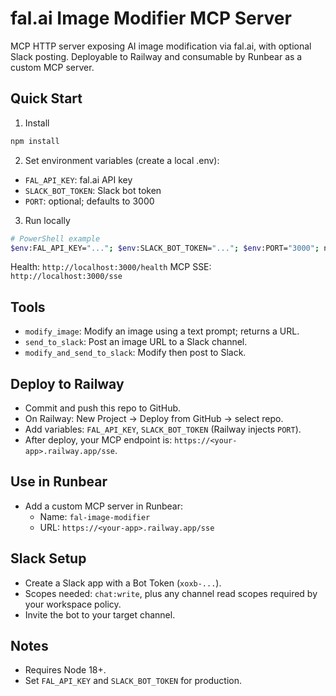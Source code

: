 # fal.ai Image Modifier MCP Server

MCP HTTP server exposing AI image modification via fal.ai, with optional Slack posting. Deployable to Railway and consumable by Runbear as a custom MCP server.

## Quick Start

1) Install

```bash
npm install
```

2) Set environment variables (create a local .env):

- `FAL_API_KEY`: fal.ai API key
- `SLACK_BOT_TOKEN`: Slack bot token
- `PORT`: optional; defaults to 3000

3) Run locally

```bash
# PowerShell example
$env:FAL_API_KEY="..."; $env:SLACK_BOT_TOKEN="..."; $env:PORT="3000"; npm start
```

Health: `http://localhost:3000/health`
MCP SSE: `http://localhost:3000/sse`

## Tools

- `modify_image`: Modify an image using a text prompt; returns a URL.
- `send_to_slack`: Post an image URL to a Slack channel.
- `modify_and_send_to_slack`: Modify then post to Slack.

## Deploy to Railway

- Commit and push this repo to GitHub.
- On Railway: New Project → Deploy from GitHub → select repo.
- Add variables: `FAL_API_KEY`, `SLACK_BOT_TOKEN` (Railway injects `PORT`).
- After deploy, your MCP endpoint is: `https://<your-app>.railway.app/sse`.

## Use in Runbear

- Add a custom MCP server in Runbear:
  - Name: `fal-image-modifier`
  - URL: `https://<your-app>.railway.app/sse`

## Slack Setup

- Create a Slack app with a Bot Token (`xoxb-...`).
- Scopes needed: `chat:write`, plus any channel read scopes required by your workspace policy.
- Invite the bot to your target channel.

## Notes

- Requires Node 18+.
- Set `FAL_API_KEY` and `SLACK_BOT_TOKEN` for production.
